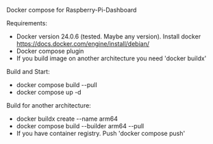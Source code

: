 Docker compose for Raspberry-Pi-Dashboard

Requirements:
  - Docker version 24.0.6 (tested. Maybe any version). Install docker https://docs.docker.com/engine/install/debian/
  - Docker compose plugin
  - If you build image on another architecture you need 'docker buildx'

Build and Start:
  - docker compose build --pull
  - docker compose up -d

Build for another architecture:
  - docker buildx create --name arm64
  - docker compose build --builder arm64 --pull
  - If you have container registry. Push 'docker compose push'